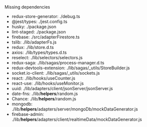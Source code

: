 Missing dependencies
* redux-store-generator: ./debug.ts
* @jest/types: ./jest.config.ts
* husky: ./package.json
* lint-staged: ./package.json
* firebase: ./src/adapterFirestore.ts
* tslib: ./lib/adapterFs.js
* redux: ./lib/store.d.ts
* axios: ./lib/types/types.d.ts
* reselect: ./lib/selectors/selectors.js
* redux-saga: ./lib/sagas/process-manager.d.ts
* redux-devtools-extension: ./lib/sagas/_utils/StoreBuilder.js
* socket.io-client: ./lib/sagas/_utils/sockets.js
* react: ./lib/hooks/useCounter.js
* react-use: ./lib/hooks/useMonitor.js
* uuid: ./lib/adapters/client/jsonServer/jsonServer.js
* date-fns: ./lib/__helpers__/random.js
* Chance: ./lib/__helpers__/random.js
* mongodb: ./lib/__helpers__/adapters/server/mongoDb/mockDataGenerator.js
* firebase-admin: ./lib/__helpers__/adapters/client/realtimeData/mockDataGenerator.js
